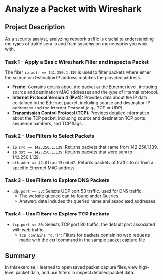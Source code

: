 # Analyze a Packet with Wireshark

## Project Description

As a security analyst, analyzing network traffic is crucial to understanding the types of traffic sent to and from systems on the networks you work with.

### Task 1 - Apply a Basic Wireshark Filter and Inspect a Packet



The filter `ip.addr == 142.250.1.139` is used to filter packets where either the source or destination IP address matches the provided address.

- **Frame:** Contains details about the packet at the Ethernet level, including source and destination MAC addresses and the type of internal protocol.
- **Internet Protocol Version 4 (IPv4):** Provides data about the IP data contained in the Ethernet packet, including source and destination IP addresses and the Internet Protocol (e.g., TCP or UDP).
- **Transmission Control Protocol (TCP):** Provides detailed information about the TCP packet, including source and destination TCP ports, sequence numbers, and TCP flags.

### Task 2 - Use Filters to Select Packets

- `ip.src == 142.250.1.139`: Returns packets that came from 142.250.1.139.
- `ip.dst == 142.250.1.139`: Returns packets that were sent to 142.250.1.139.
- `eth.addr == 42:01:ac:15:e0:02`: Returns packets of traffic to or from a specific Ethernet MAC address.

### Task 3 - Use Filters to Explore DNS Packets

- `udp.port == 53`: Selects UDP port 53 traffic, used for DNS traffic.
  - The website queried can be found under Queries.
  - Answers data includes the queried name and associated addresses.

### Task 4 - Use Filters to Explore TCP Packets

- `tcp.port == 80`: Selects TCP port 80 traffic, the default port associated with web traffic.
  - `tcp contains "curl"`: Filters for packets containing web requests made with the curl command in the sample packet capture file.

## Summary

In this exercise, I learned to open saved packet capture files, view high-level packet data, and use filters to inspect detailed packet data.
